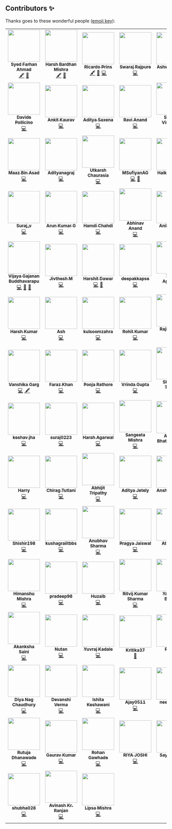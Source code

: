 ## Contributors ✨

Thanks goes to these wonderful people ([emoji key](https://allcontributors.org/docs/en/emoji-key)):

<!-- ALL-CONTRIBUTORS-LIST:START - Do not remove or modify this section -->
<!-- prettier-ignore-start -->
<!-- markdownlint-disable -->
<table>
  <tr>
    <td align="center"><a href="https://tesseractcoding.github.io/"><img src="https://avatars1.githubusercontent.com/u/42010556?v=4" width="100px;" alt=""/><br /><sub><b>Syed Farhan Ahmad</b></sub></a><br /><a href="#content-born-2learn" title="Content">🖋</a> <a href="https://github.com/TesseractCoding/NeoAlgo/commits?author=born-2learn" title="Documentation">📖</a></td>
    <td align="center"><a href="http://harshbardhanmishra.me"><img src="https://avatars1.githubusercontent.com/u/47351025?v=4" width="100px;" alt=""/><br /><sub><b>Harsh Bardhan Mishra</b></sub></a><br /><a href="#content-HarshCasper" title="Content">🖋</a> <a href="https://github.com/TesseractCoding/NeoAlgo/commits?author=HarshCasper" title="Documentation">📖</a></td>
    <td align="center"><a href="https://www.iamprins.com"><img src="https://avatars2.githubusercontent.com/u/54654484?v=4" width="100px;" alt=""/><br /><sub><b>Ricardo Prins</b></sub></a><br /><a href="#content-ricardoprins" title="Content">🖋</a> <a href="https://github.com/TesseractCoding/NeoAlgo/commits?author=ricardoprins" title="Documentation">📖</a> <a href="https://github.com/TesseractCoding/NeoAlgo/commits?author=ricardoprins" title="Code">💻</a></td>
    <td align="center"><a href="https://github.com/swarajpure"><img src="https://avatars3.githubusercontent.com/u/56217868?v=4" width="100px;" alt=""/><br /><sub><b>Swaraj Rajpure</b></sub></a><br /><a href="https://github.com/TesseractCoding/NeoAlgo/commits?author=swarajpure" title="Code">💻</a></td>
    <td align="center"><a href="https://www.linkedin.com/in/ashwanisng"><img src="https://avatars0.githubusercontent.com/u/44340485?v=4" width="100px;" alt=""/><br /><sub><b>Ashwani Singh</b></sub></a><br /><a href="https://github.com/TesseractCoding/NeoAlgo/commits?author=ashwanisng" title="Code">💻</a></td>
    <td align="center"><a href="https://github.com/AmanPriyanshu3"><img src="https://avatars2.githubusercontent.com/u/61093885?v=4" width="100px;" alt=""/><br /><sub><b>Aman Priyanshu</b></sub></a><br /><a href="https://github.com/TesseractCoding/NeoAlgo/commits?author=AmanPriyanshu" title="Code">💻</a></td>
    <td align="center"><a href="http://lucasamonrc.dev"><img src="https://avatars3.githubusercontent.com/u/53352488?v=4" width="100px;" alt=""/><br /><sub><b>Lucas Castro</b></sub></a><br /><a href="https://github.com/TesseractCoding/NeoAlgo/commits?author=lucasamonrc" title="Code">💻</a></td>
  </tr>
  <tr>
    <td align="center"><a href="https://davidepollicino.com/"><img src="https://avatars0.githubusercontent.com/u/23085146?v=4" width="100px;" alt=""/><br /><sub><b>Davide Pollicino</b></sub></a><br /><a href="https://github.com/TesseractCoding/NeoAlgo/commits?author=omonimus1" title="Code">💻</a></td>
    <td align="center"><a href="https://github.com/kauravankit25"><img src="https://avatars1.githubusercontent.com/u/53783410?v=4" width="100px;" alt=""/><br /><sub><b>Ankit Kaurav</b></sub></a><br /><a href="https://github.com/TesseractCoding/NeoAlgo/commits?author=kauravankit25" title="Code">💻</a></td>
    <td align="center"><a href="https://github.com/asaxena012"><img src="https://avatars2.githubusercontent.com/u/60032144?v=4" width="100px;" alt=""/><br /><sub><b>Aditya Saxena</b></sub></a><br /><a href="https://github.com/TesseractCoding/NeoAlgo/commits?author=asaxena012" title="Code">💻</a></td>
    <td align="center"><a href="https://github.com/RaviAnand111"><img src="https://avatars2.githubusercontent.com/u/59113935?v=4" width="100px;" alt=""/><br /><sub><b>Ravi Anand</b></sub></a><br /><a href="https://github.com/TesseractCoding/NeoAlgo/commits?author=RaviAnand111" title="Code">💻</a></td>
    <td align="center"><a href="https://www.linkedin.com/in/srilekhav"><img src="https://avatars3.githubusercontent.com/u/22850696?v=4" width="100px;" alt=""/><br /><sub><b>Srilekha Vinjamara</b></sub></a><br /><a href="https://github.com/TesseractCoding/NeoAlgo/commits?author=SRILEKHA-V19" title="Code">💻</a></td>
    <td align="center"><a href="https://www.linkedin.com/in/anush-krishna-8270941a0/"><img src="https://avatars3.githubusercontent.com/u/54374648?v=4" width="100px;" alt=""/><br /><sub><b>A N U S H</b></sub></a><br /><a href="https://github.com/TesseractCoding/NeoAlgo/commits?author=anushkrishnav" title="Code">💻</a> <a href="https://github.com/TesseractCoding/NeoAlgo/commits?author=anushkrishnav" title="Documentation">📖</a></td>
    <td align="center"><a href="https://equinox-13.github.io/"><img src="https://avatars0.githubusercontent.com/u/36486238?v=4" width="100px;" alt=""/><br /><sub><b>Quaid Johar</b></sub></a><br /><a href="https://github.com/TesseractCoding/NeoAlgo/commits?author=Equinox-13" title="Code">💻</a> <a href="#example-Equinox-13" title="Examples">💡</a></td>
  </tr>
  <tr>
    <td align="center"><a href="https://github.com/maaz-bin-asad"><img src="https://avatars0.githubusercontent.com/u/60134184?v=4" width="100px;" alt=""/><br /><sub><b>Maaz Bin Asad</b></sub></a><br /><a href="https://github.com/TesseractCoding/NeoAlgo/commits?author=maaz-bin-asad" title="Code">💻</a></td>
    <td align="center"><a href="https://www.linkedin.com/in/aditya-n-02a0a8192"><img src="https://avatars0.githubusercontent.com/u/42292430?v=4" width="100px;" alt=""/><br /><sub><b>Adityanagraj</b></sub></a><br /><a href="https://github.com/TesseractCoding/NeoAlgo/commits?author=Adityanagraj" title="Code">💻</a></td>
    <td align="center"><a href="https://utkarshchaurasia.netlify.com/"><img src="https://avatars1.githubusercontent.com/u/47274683?v=4" width="100px;" alt=""/><br /><sub><b>Utkarsh Chaurasia</b></sub></a><br /><a href="https://github.com/TesseractCoding/NeoAlgo/commits?author=UtkarshChaurasia" title="Code">💻</a></td>
    <td align="center"><a href="https://github.com/MSufiyanAG"><img src="https://avatars0.githubusercontent.com/u/63553397?v=4" width="100px;" alt=""/><br /><sub><b>MSufiyanAG</b></sub></a><br /><a href="https://github.com/TesseractCoding/NeoAlgo/commits?author=MSufiyanAG" title="Code">💻</a> <a href="https://github.com/TesseractCoding/NeoAlgo/commits?author=MSufiyanAG" title="Documentation">📖</a></td>
    <td align="center"><a href="https://kutt.it/4pX3NA"><img src="https://avatars2.githubusercontent.com/u/26149500?v=4" width="100px;" alt=""/><br /><sub><b>Haikel Fazzani</b></sub></a><br /><a href="https://github.com/TesseractCoding/NeoAlgo/commits?author=haikelfazzani" title="Code">💻</a></td>
    <td align="center"><a href="https://www.linkedin.com/in/ashutosh-tiwari-bb8119171"><img src="https://avatars0.githubusercontent.com/u/43310463?v=4" width="100px;" alt=""/><br /><sub><b>Ashutosh Tiwari</b></sub></a><br /><a href="https://github.com/TesseractCoding/NeoAlgo/commits?author=AshTiwari" title="Code">💻</a></td>
    <td align="center"><a href="https://myexpindark.me/"><img src="https://avatars0.githubusercontent.com/u/50295688?v=4" width="100px;" alt=""/><br /><sub><b>Debojyoti Chakraborty</b></sub></a><br /><a href="https://github.com/TesseractCoding/NeoAlgo/commits?author=sparkingdark" title="Code">💻</a></td>
  </tr>
  <tr>
    <td align="center"><a href="https://github.com/Surajv311"><img src="https://avatars0.githubusercontent.com/u/59371846?v=4" width="100px;" alt=""/><br /><sub><b>Suraj_v</b></sub></a><br /><a href="https://github.com/TesseractCoding/NeoAlgo/commits?author=Surajv311" title="Code">💻</a></td>
    <td align="center"><a href="https://github.com/GudlaArunKumar"><img src="https://avatars1.githubusercontent.com/u/58899747?v=4" width="100px;" alt=""/><br /><sub><b>Arun Kumar G</b></sub></a><br /><a href="https://github.com/TesseractCoding/NeoAlgo/commits?author=GudlaArunKumar" title="Code">💻</a></td>
    <td align="center"><a href="https://www.linkedin.com/in/hamdi-chahdi-452531104/"><img src="https://avatars3.githubusercontent.com/u/34605324?v=4" width="100px;" alt=""/><br /><sub><b>Hamdi Chahdi</b></sub></a><br /><a href="https://github.com/TesseractCoding/NeoAlgo/commits?author=hamdiChehdi" title="Code">💻</a></td>
    <td align="center"><a href="http://atarax665.github.io"><img src="https://avatars1.githubusercontent.com/u/29673671?v=4" width="100px;" alt=""/><br /><sub><b>Abhinav Anand</b></sub></a><br /><a href="https://github.com/TesseractCoding/NeoAlgo/commits?author=atarax665" title="Code">💻</a></td>
    <td align="center"><a href="https://aniketsingh98571.github.io/Web-Developer/"><img src="https://avatars3.githubusercontent.com/u/63097956?v=4" width="100px;" alt=""/><br /><sub><b>Aniket Singh</b></sub></a><br /><a href="https://github.com/TesseractCoding/NeoAlgo/commits?author=aniketsingh98571" title="Code">💻</a></td>
    <td align="center"><a href="https://github.com/settings/profile"><img src="https://avatars0.githubusercontent.com/u/46563834?v=4" width="100px;" alt=""/><br /><sub><b>Shubham Rattra</b></sub></a><br /><a href="https://github.com/TesseractCoding/NeoAlgo/commits?author=ShubhamRattra" title="Code">💻</a> <a href="https://github.com/TesseractCoding/NeoAlgo/commits?author=ShubhamRattra" title="Documentation">📖</a></td>
    <td align="center"><a href="https://github.com/Himanshu70565"><img src="https://avatars1.githubusercontent.com/u/47275183?v=4" width="100px;" alt=""/><br /><sub><b>Himanshu Judge</b></sub></a><br /><a href="https://github.com/TesseractCoding/NeoAlgo/commits?author=Himanshu70565" title="Code">💻</a></td>
  </tr>
  <tr>
    <td align="center"><a href="http://linkedin.com/in/vijayagb/"><img src="https://avatars0.githubusercontent.com/u/25801504?v=4" width="100px;" alt=""/><br /><sub><b>Vijaya Gajanan Buddhavarapu</b></sub></a><br /><a href="https://github.com/TesseractCoding/NeoAlgo/commits?author=VijayaGB98" title="Code">💻</a> <a href="https://github.com/TesseractCoding/NeoAlgo/commits?author=VijayaGB98" title="Documentation">📖</a> <a href="#ideas-VijayaGB98" title="Ideas, Planning, & Feedback">🤔</a></td>
    <td align="center"><a href="http://jivthesh.github.io"><img src="https://avatars3.githubusercontent.com/u/20579980?v=4" width="100px;" alt=""/><br /><sub><b>Jivthesh M</b></sub></a><br /><a href="https://github.com/TesseractCoding/NeoAlgo/commits?author=jivthesh" title="Code">💻</a></td>
    <td align="center"><a href="https://harshitdawar55.github.io"><img src="https://avatars2.githubusercontent.com/u/31154755?v=4" width="100px;" alt=""/><br /><sub><b>Harshit Dawar</b></sub></a><br /><a href="https://github.com/TesseractCoding/NeoAlgo/commits?author=HarshitDawar55" title="Code">💻</a> <a href="https://github.com/TesseractCoding/NeoAlgo/commits?author=HarshitDawar55" title="Documentation">📖</a></td>
    <td align="center"><a href="http://linkedin.com/in/deepak-k-31a414172"><img src="https://avatars1.githubusercontent.com/u/41117353?v=4" width="100px;" alt=""/><br /><sub><b>deepakkapse</b></sub></a><br /><a href="https://github.com/TesseractCoding/NeoAlgo/commits?author=deepakkapse" title="Code">💻</a></td>
    <td align="center"><a href="https://github.com/TanyaAggrawal"><img src="https://avatars1.githubusercontent.com/u/56471903?v=4" width="100px;" alt=""/><br /><sub><b>Tanya Aggarwal</b></sub></a><br /><a href="https://github.com/TesseractCoding/NeoAlgo/commits?author=TanyaAggrawal" title="Code">💻</a> <a href="https://github.com/TesseractCoding/NeoAlgo/commits?author=TanyaAggrawal" title="Documentation">📖</a></td>
    <td align="center"><a href="https://github.com/gaushikmr"><img src="https://avatars3.githubusercontent.com/u/59677936?v=4" width="100px;" alt=""/><br /><sub><b>Gaushik M.R</b></sub></a><br /><a href="https://github.com/TesseractCoding/NeoAlgo/commits?author=gaushikmr" title="Code">💻</a></td>
    <td align="center"><a href="https://www.linkedin.com/in/sowmiyanarayanan-g/"><img src="https://avatars2.githubusercontent.com/u/37922208?v=4" width="100px;" alt=""/><br /><sub><b>SowmiyaNarayanan G</b></sub></a><br /><a href="https://github.com/TesseractCoding/NeoAlgo/commits?author=GSNCodes" title="Code">💻</a></td>
  </tr>
  <tr>
    <td align="center"><a href="https://github.com/harsh-9in"><img src="https://avatars3.githubusercontent.com/u/54139847?v=4" width="100px;" alt=""/><br /><sub><b>Harsh Kumar</b></sub></a><br /><a href="https://github.com/TesseractCoding/NeoAlgo/commits?author=harsh-9in" title="Code">💻</a></td>
    <td align="center"><a href="https://pythonista7.github.io/"><img src="https://avatars0.githubusercontent.com/u/36104244?v=4" width="100px;" alt=""/><br /><sub><b>Ash</b></sub></a><br /><a href="https://github.com/TesseractCoding/NeoAlgo/commits?author=Pythonista7" title="Code">💻</a></td>
    <td align="center"><a href="https://github.com/kulsoomzahra"><img src="https://avatars0.githubusercontent.com/u/46336830?v=4" width="100px;" alt=""/><br /><sub><b>kulsoomzahra</b></sub></a><br /><a href="https://github.com/TesseractCoding/NeoAlgo/commits?author=kulsoomzahra" title="Code">💻</a></td>
    <td align="center"><a href="https://www.linkedin.com/in/rohitkumar-rk/"><img src="https://avatars3.githubusercontent.com/u/30660914?v=4" width="100px;" alt=""/><br /><sub><b>Rohit Kumar</b></sub></a><br /><a href="https://github.com/TesseractCoding/NeoAlgo/commits?author=rohitkumar-rk" title="Code">💻</a></td>
    <td align="center"><a href="http://iamrajiv.github.io"><img src="https://avatars0.githubusercontent.com/u/42106787?v=4" width="100px;" alt=""/><br /><sub><b>Rajiv Ranjan Singh</b></sub></a><br /><a href="https://github.com/TesseractCoding/NeoAlgo/commits?author=iamrajiv" title="Code">💻</a></td>
    <td align="center"><a href="https://about.me/omkarlanghe"><img src="https://avatars1.githubusercontent.com/u/22795064?v=4" width="100px;" alt=""/><br /><sub><b>Omkar Langhe</b></sub></a><br /><a href="https://github.com/TesseractCoding/NeoAlgo/commits?author=omkarlanghe" title="Code">💻</a></td>
    <td align="center"><a href="https://github.com/parjanyaacoder"><img src="https://avatars3.githubusercontent.com/u/46294122?v=4" width="100px;" alt=""/><br /><sub><b>Parjanya Aditya Shukla</b></sub></a><br /><a href="https://github.com/TesseractCoding/NeoAlgo/commits?author=parjanyaacoder" title="Code">💻</a></td>
  </tr>
  <tr>
    <td align="center"><a href="https://www.linkedin.com/in/vanshika-garg-9297a3188/"><img src="https://avatars3.githubusercontent.com/u/51471702?v=4" width="100px;" alt=""/><br /><sub><b>Vanshika Garg</b></sub></a><br /><a href="https://github.com/TesseractCoding/NeoAlgo/commits?author=Vanshikagarg17" title="Code">💻</a> <a href="#content-Vanshikagarg17" title="Content">🖋</a></td>
    <td align="center"><a href="https://www.linkedin.com/in/farazkhanfk7/"><img src="https://avatars2.githubusercontent.com/u/47111858?v=4" width="100px;" alt=""/><br /><sub><b>Faraz Khan</b></sub></a><br /><a href="https://github.com/TesseractCoding/NeoAlgo/commits?author=farazkhanfk7" title="Code">💻</a></td>
    <td align="center"><a href="https://github.com/poojarathore30"><img src="https://avatars1.githubusercontent.com/u/53404072?v=4" width="100px;" alt=""/><br /><sub><b>Pooja Rathore</b></sub></a><br /><a href="https://github.com/TesseractCoding/NeoAlgo/commits?author=poojarathore30" title="Code">💻</a></td>
    <td align="center"><a href="https://github.com/Vrindagupta6828"><img src="https://avatars0.githubusercontent.com/u/50476758?v=4" width="100px;" alt=""/><br /><sub><b>Vrinda Gupta</b></sub></a><br /><a href="https://github.com/TesseractCoding/NeoAlgo/commits?author=Vrindagupta6828" title="Code">💻</a></td>
    <td align="center"><a href="https://shobhittiwari.netlify.com/"><img src="https://avatars3.githubusercontent.com/u/46121289?v=4" width="100px;" alt=""/><br /><sub><b>SHOBHIT TIWARI</b></sub></a><br /><a href="https://github.com/TesseractCoding/NeoAlgo/commits?author=shobhu98" title="Code">💻</a></td>
    <td align="center"><a href="https://github.com/YashThakare"><img src="https://avatars1.githubusercontent.com/u/38381061?v=4" width="100px;" alt=""/><br /><sub><b>YashThakare</b></sub></a><br /><a href="https://github.com/TesseractCoding/NeoAlgo/commits?author=YashThakare" title="Code">💻</a></td>
    <td align="center"><a href="https://www.linkedin.com/in/rayvant-sahni/"><img src="https://avatars3.githubusercontent.com/u/38404580?v=4" width="100px;" alt=""/><br /><sub><b>Rayvant Sahni</b></sub></a><br /><a href="https://github.com/TesseractCoding/NeoAlgo/commits?author=rayvantsahni" title="Code">💻</a></td>
  </tr>
  <tr>
    <td align="center"><a href="https://github.com/keshav304"><img src="https://avatars0.githubusercontent.com/u/54927712?v=4" width="100px;" alt=""/><br /><sub><b>keshav jha</b></sub></a><br /><a href="https://github.com/TesseractCoding/NeoAlgo/commits?author=keshav304" title="Code">💻</a></td>
    <td align="center"><a href="https://www.linkedin.com/in/suraj-kumar-05889b194/"><img src="https://avatars2.githubusercontent.com/u/50772234?v=4" width="100px;" alt=""/><br /><sub><b>suraj0223</b></sub></a><br /><a href="https://github.com/TesseractCoding/NeoAlgo/commits?author=suraj0223" title="Code">💻</a></td>
    <td align="center"><a href="https://github.com/HarshAgarwal-DEV"><img src="https://avatars3.githubusercontent.com/u/63976467?v=4" width="100px;" alt=""/><br /><sub><b>Harsh Agarwal</b></sub></a><br /><a href="https://github.com/TesseractCoding/NeoAlgo/commits?author=HarshAgarwal-DEV" title="Code">💻</a></td>
    <td align="center"><a href="https://www.linkedin.com/in/sangeetamishr/"><img src="https://avatars3.githubusercontent.com/u/60270904?v=4" width="100px;" alt=""/><br /><sub><b>Sangeeta Mishra</b></sub></a><br /><a href="https://github.com/TesseractCoding/NeoAlgo/commits?author=SangeetaMishra" title="Code">💻</a></td>
    <td align="center"><a href="https://github.com/Aanisha"><img src="https://avatars2.githubusercontent.com/u/43934116?v=4" width="100px;" alt=""/><br /><sub><b>Aanisha Bhattacharyya</b></sub></a><br /><a href="https://github.com/TesseractCoding/NeoAlgo/commits?author=Aanisha" title="Documentation">📖</a></td>
    <td align="center"><a href="https://bagladivyang03.github.io/webdev/"><img src="https://avatars1.githubusercontent.com/u/57760543?v=4" width="100px;" alt=""/><br /><sub><b>Divyang Bagla</b></sub></a><br /><a href="https://github.com/TesseractCoding/NeoAlgo/commits?author=bagladivyang03" title="Code">💻</a></td>
    <td align="center"><a href="http://subhayu.me"><img src="https://avatars1.githubusercontent.com/u/38143013?v=4" width="100px;" alt=""/><br /><sub><b>Subhayu Kumar Bala</b></sub></a><br /><a href="https://github.com/TesseractCoding/NeoAlgo/commits?author=subhayu99" title="Code">💻</a></td>
  </tr>
  <tr>
    <td align="center"><a href="https://github.com/hushee69"><img src="https://avatars3.githubusercontent.com/u/17527634?v=4" width="100px;" alt=""/><br /><sub><b>Harry</b></sub></a><br /><a href="https://github.com/TesseractCoding/NeoAlgo/commits?author=hushee69" title="Code">💻</a></td>
    <td align="center"><a href="https://github.com/ChiragTutlani"><img src="https://avatars2.githubusercontent.com/u/42274144?v=4" width="100px;" alt=""/><br /><sub><b>Chirag Tutlani</b></sub></a><br /><a href="https://github.com/TesseractCoding/NeoAlgo/commits?author=ChiragTutlani" title="Code">💻</a></td>
    <td align="center"><a href="https://abhijit2505.github.io/portfolio/"><img src="https://avatars3.githubusercontent.com/u/52751963?v=4" width="100px;" alt=""/><br /><sub><b>Abhijit Tripathy</b></sub></a><br /><a href="https://github.com/TesseractCoding/NeoAlgo/commits?author=Abhijit2505" title="Code">💻</a></td>
    <td align="center"><a href="http://www.linkedin.com/in/aditya-jetely"><img src="https://avatars3.githubusercontent.com/u/42397096?v=4" width="100px;" alt=""/><br /><sub><b>Aditya Jetely</b></sub></a><br /><a href="https://github.com/TesseractCoding/NeoAlgo/commits?author=AdityaJ7" title="Code">💻</a></td>
    <td align="center"><a href="https://github.com/anshul7sh"><img src="https://avatars0.githubusercontent.com/u/58398526?v=4" width="100px;" alt=""/><br /><sub><b>Anshul Sharma</b></sub></a><br /><a href="https://github.com/TesseractCoding/NeoAlgo/commits?author=anshul7sh" title="Code">💻</a></td>
    <td align="center"><a href="https://rishikeshraj.com"><img src="https://avatars1.githubusercontent.com/u/48375834?v=4" width="100px;" alt=""/><br /><sub><b>RISHIKESH RAJ</b></sub></a><br /><a href="https://github.com/TesseractCoding/NeoAlgo/commits?author=Rishikeshrajrxl" title="Code">💻</a></td>
    <td align="center"><a href="https://github.com/sukritidawar"><img src="https://avatars0.githubusercontent.com/u/55523401?v=4" width="100px;" alt=""/><br /><sub><b>Sukriti Dawar</b></sub></a><br /><a href="https://github.com/TesseractCoding/NeoAlgo/commits?author=sukritidawar" title="Code">💻</a></td>
  </tr>
  <tr>
    <td align="center"><a href="https://github.com/Shishir198"><img src="https://avatars3.githubusercontent.com/u/48624911?v=4" width="100px;" alt=""/><br /><sub><b>Shishir198</b></sub></a><br /><a href="https://github.com/TesseractCoding/NeoAlgo/commits?author=Shishir198" title="Code">💻</a></td>
    <td align="center"><a href="https://github.com/kushagraiitbbs"><img src="https://avatars0.githubusercontent.com/u/66637263?v=4" width="100px;" alt=""/><br /><sub><b>kushagraiitbbs</b></sub></a><br /><a href="https://github.com/TesseractCoding/NeoAlgo/commits?author=kushagraiitbbs" title="Code">💻</a></td>
    <td align="center"><a href="https://github.com/anubhvshrma18"><img src="https://avatars1.githubusercontent.com/u/57109153?v=4" width="100px;" alt=""/><br /><sub><b>Anubhav Sharma</b></sub></a><br /><a href="https://github.com/TesseractCoding/NeoAlgo/commits?author=anubhvshrma18" title="Code">💻</a></td>
    <td align="center"><a href="https://www.linkedin.com/in/pragya-jaiswal-9661b3192/"><img src="https://avatars3.githubusercontent.com/u/49182690?v=4" width="100px;" alt=""/><br /><sub><b>Pragya Jaiswal</b></sub></a><br /><a href="https://github.com/TesseractCoding/NeoAlgo/commits?author=pragyajaiswa05l" title="Code">💻</a></td>
    <td align="center"><a href="https://github.com/ag278"><img src="https://avatars1.githubusercontent.com/u/68183845?v=4" width="100px;" alt=""/><br /><sub><b>Atul Goyal</b></sub></a><br /><a href="https://github.com/TesseractCoding/NeoAlgo/commits?author=ag278" title="Code">💻</a></td>
    <td align="center"><a href="http://mitengajjar.tech"><img src="https://avatars0.githubusercontent.com/u/35863576?v=4" width="100px;" alt=""/><br /><sub><b>Miten Gajjar</b></sub></a><br /><a href="https://github.com/TesseractCoding/NeoAlgo/commits?author=GajjarMiten" title="Code">💻</a></td>
    <td align="center"><a href="http://bit.ly/kathan-vakharia_portfolio"><img src="https://avatars1.githubusercontent.com/u/51766201?v=4" width="100px;" alt=""/><br /><sub><b>Kathan Vakharia</b></sub></a><br /><a href="https://github.com/TesseractCoding/NeoAlgo/commits?author=Kathan-Vakharia" title="Code">💻</a></td>
  </tr>
  <tr>
    <td align="center"><a href="https://github.com/Himanshu44626748"><img src="https://avatars3.githubusercontent.com/u/56768982?v=4" width="100px;" alt=""/><br /><sub><b>Himanshu Mishra</b></sub></a><br /><a href="https://github.com/TesseractCoding/NeoAlgo/commits?author=Himanshu44626748" title="Code">💻</a></td>
    <td align="center"><a href="https://github.com/pradeep98"><img src="https://avatars1.githubusercontent.com/u/33161791?v=4" width="100px;" alt=""/><br /><sub><b>pradeep98</b></sub></a><br /><a href="https://github.com/TesseractCoding/NeoAlgo/commits?author=pradeep98" title="Code">💻</a></td>
    <td align="center"><a href="https://github.com/Huzaib"><img src="https://avatars2.githubusercontent.com/u/59613175?v=4" width="100px;" alt=""/><br /><sub><b>Huzaib</b></sub></a><br /><a href="https://github.com/TesseractCoding/NeoAlgo/commits?author=Huzaib" title="Code">💻</a></td>
    <td align="center"><a href="https://linktr.ee/ritvij14"><img src="https://avatars2.githubusercontent.com/u/51456744?v=4" width="100px;" alt=""/><br /><sub><b>Ritvij Kumar Sharma</b></sub></a><br /><a href="https://github.com/TesseractCoding/NeoAlgo/commits?author=ritvij14" title="Code">💻</a></td>
    <td align="center"><a href="https://github.com/yashaswibiyahut"><img src="https://avatars2.githubusercontent.com/u/32020835?v=4" width="100px;" alt=""/><br /><sub><b>Yashaswi Biyahut</b></sub></a><br /><a href="https://github.com/TesseractCoding/NeoAlgo/commits?author=yashaswibiyahut" title="Code">💻</a></td>
    <td align="center"><a href="https://www.linkedin.com/in/sharvari-raut-a62a99171"><img src="https://avatars1.githubusercontent.com/u/57194200?v=4" width="100px;" alt=""/><br /><sub><b>Sharvari Raut</b></sub></a><br /><a href="https://github.com/TesseractCoding/NeoAlgo/commits?author=sharur7" title="Code">💻</a></td>
    <td align="center"><a href="https://github.com/ankitaggarwal23"><img src="https://avatars2.githubusercontent.com/u/67387053?v=4" width="100px;" alt=""/><br /><sub><b>Ankit Aggarwal</b></sub></a><br /><a href="https://github.com/TesseractCoding/NeoAlgo/commits?author=ankitaggarwal23" title="Code">💻</a></td>
  </tr>
  <tr>
    <td align="center"><a href="https://github.com/akanksha-saini"><img src="https://avatars1.githubusercontent.com/u/37983977?v=4" width="100px;" alt=""/><br /><sub><b>Akanksha Saini</b></sub></a><br /><a href="https://github.com/TesseractCoding/NeoAlgo/commits?author=akanksha-saini" title="Code">💻</a></td>
    <td align="center"><a href="https://github.com/nutanaarohi123"><img src="https://avatars3.githubusercontent.com/u/35139185?v=4" width="100px;" alt=""/><br /><sub><b>Nutan</b></sub></a><br /><a href="https://github.com/TesseractCoding/NeoAlgo/commits?author=nutanaarohi123" title="Code">💻</a></td>
    <td align="center"><a href="https://yuvraj-kadale.github.io/my_portfolio/"><img src="https://avatars3.githubusercontent.com/u/43489758?v=4" width="100px;" alt=""/><br /><sub><b>Yuvraj Kadale</b></sub></a><br /><a href="https://github.com/TesseractCoding/NeoAlgo/commits?author=Yuvraj-kadale" title="Code">💻</a></td>
    <td align="center"><a href="https://github.com/Kritika37"><img src="https://avatars2.githubusercontent.com/u/36529311?v=4" width="100px;" alt=""/><br /><sub><b>Kritika37</b></sub></a><br /><a href="https://github.com/TesseractCoding/NeoAlgo/commits?author=Kritika37" title="Documentation">📖</a></td>
    <td align="center"><a href="https://github.com/raksha009"><img src="https://avatars0.githubusercontent.com/u/57195964?v=4" width="100px;" alt=""/><br /><sub><b>Raksha</b></sub></a><br /><a href="https://github.com/TesseractCoding/NeoAlgo/commits?author=raksha009" title="Code">💻</a></td>
    <td align="center"><a href="https://siddharth25pandey.github.io"><img src="https://avatars0.githubusercontent.com/u/56592079?v=4" width="100px;" alt=""/><br /><sub><b>SIDDHARTH PANDEY</b></sub></a><br /><a href="#content-siddharth25pandey" title="Content">🖋</a> <a href="https://github.com/TesseractCoding/NeoAlgo/commits?author=siddharth25pandey" title="Code">💻</a></td>
    <td align="center"><a href="https://github.com/Joshitha18"><img src="https://avatars2.githubusercontent.com/u/47497998?v=4" width="100px;" alt=""/><br /><sub><b>joshithagandra</b></sub></a><br /><a href="https://github.com/TesseractCoding/NeoAlgo/commits?author=Joshitha18" title="Code">💻</a></td>
  </tr>
  <tr>
    <td align="center"><a href="https://www.linkedin.com/in/idiya-nc/"><img src="https://avatars2.githubusercontent.com/u/44759773?v=4" width="100px;" alt=""/><br /><sub><b>Diya Nag Chaudhury</b></sub></a><br /><a href="https://github.com/TesseractCoding/NeoAlgo/commits?author=cherryWood55" title="Code">💻</a></td>
    <td align="center"><a href="https://github.com/devanshiv123"><img src="https://avatars0.githubusercontent.com/u/43826157?v=4" width="100px;" alt=""/><br /><sub><b>Devanshi Verma</b></sub></a><br /><a href="https://github.com/TesseractCoding/NeoAlgo/commits?author=devanshiv123" title="Code">💻</a></td>
    <td align="center"><a href="http://ishita1608.netlify.com"><img src="https://avatars2.githubusercontent.com/u/50510726?v=4" width="100px;" alt=""/><br /><sub><b>Ishita Keshawani</b></sub></a><br /><a href="https://github.com/TesseractCoding/NeoAlgo/commits?author=Ishita1608" title="Code">💻</a></td>
    <td align="center"><a href="https://github.com/Ajay0511"><img src="https://avatars2.githubusercontent.com/u/56833904?v=4" width="100px;" alt=""/><br /><sub><b>Ajay0511</b></sub></a><br /><a href="https://github.com/TesseractCoding/NeoAlgo/commits?author=Ajay0511" title="Code">💻</a></td>
    <td align="center"><a href="https://github.com/NEEHITGOYAL"><img src="https://avatars3.githubusercontent.com/u/44130067?v=4" width="100px;" alt=""/><br /><sub><b>neehit goyal</b></sub></a><br /><a href="https://github.com/TesseractCoding/NeoAlgo/commits?author=NEEHITGOYAL" title="Code">💻</a></td>
    <td align="center"><a href="https://github.com/Mohitkumar6122"><img src="https://avatars1.githubusercontent.com/u/47894634?v=4" width="100px;" alt=""/><br /><sub><b>Mohit Kumar</b></sub></a><br /><a href="https://github.com/TesseractCoding/NeoAlgo/commits?author=Mohitkumar6122" title="Code">💻</a></td>
    <td align="center"><a href="https://github.com/narayan2111"><img src="https://avatars2.githubusercontent.com/u/66173390?v=4" width="100px;" alt=""/><br /><sub><b>Lakshmi Narayan Dwivedi</b></sub></a><br /><a href="https://github.com/TesseractCoding/NeoAlgo/commits?author=narayan2111" title="Code">💻</a></td>
  </tr>
  <tr>
    <td align="center"><a href="https://github.com/rutujadhanawade"><img src="https://avatars2.githubusercontent.com/u/53823042?v=4" width="100px;" alt=""/><br /><sub><b>Rutuja Dhanawade</b></sub></a><br /><a href="https://github.com/TesseractCoding/NeoAlgo/commits?author=rutujadhanawade" title="Code">💻</a></td>
    <td align="center"><a href="https://github.com/GrayFlash"><img src="https://avatars1.githubusercontent.com/u/57063469?v=4" width="100px;" alt=""/><br /><sub><b>Gaurav Kumar</b></sub></a><br /><a href="https://github.com/TesseractCoding/NeoAlgo/commits?author=GrayFlash" title="Code">💻</a></td>
    <td align="center"><a href="https://github.com/rohangawhade"><img src="https://avatars3.githubusercontent.com/u/49246157?v=4" width="100px;" alt=""/><br /><sub><b>Rohan Gawhade</b></sub></a><br /><a href="https://github.com/TesseractCoding/NeoAlgo/commits?author=rohangawhade" title="Code">💻</a></td>
    <td align="center"><a href="https://github.com/riya-joshi-401"><img src="https://avatars0.githubusercontent.com/u/53979947?v=4" width="100px;" alt=""/><br /><sub><b>RIYA JOSHI</b></sub></a><br /><a href="https://github.com/TesseractCoding/NeoAlgo/commits?author=riya-joshi-401" title="Code">💻</a></td>
    <td align="center"><a href="https://github.com/SayaniG371"><img src="https://avatars0.githubusercontent.com/u/55864408?v=4" width="100px;" alt=""/><br /><sub><b>SayaniG371</b></sub></a><br /><a href="https://github.com/TesseractCoding/NeoAlgo/commits?author=SayaniG371" title="Code">💻</a></td>
    <td align="center"><a href="https://www.linkedin.com/in/kevin-patel-3ab844192/"><img src="https://avatars2.githubusercontent.com/u/42174390?v=4" width="100px;" alt=""/><br /><sub><b>Kevin Patel</b></sub></a><br /><a href="https://github.com/TesseractCoding/NeoAlgo/commits?author=PatelKeviin" title="Code">💻</a></td>
    <td align="center"><a href="https://github.com/gupta-piyush19"><img src="https://avatars0.githubusercontent.com/u/56182734?v=4" width="100px;" alt=""/><br /><sub><b>Piyush Gupta</b></sub></a><br /><a href="https://github.com/TesseractCoding/NeoAlgo/commits?author=gupta-piyush19" title="Code">💻</a></td>
  </tr>
  <tr>
    <td align="center"><a href="https://github.com/shubha028"><img src="https://avatars2.githubusercontent.com/u/56934420?v=4" width="100px;" alt=""/><br /><sub><b>shubha028</b></sub></a><br /><a href="https://github.com/TesseractCoding/NeoAlgo/commits?author=shubha028" title="Code">💻</a></td>
    <td align="center"><a href="http://avinashranjan.tech"><img src="https://avatars2.githubusercontent.com/u/55796944?v=4" width="100px;" alt=""/><br /><sub><b>Avinash Kr. Ranjan</b></sub></a><br /><a href="https://github.com/TesseractCoding/NeoAlgo/commits?author=avinashkranjan" title="Code">💻</a></td>
    <td align="center"><a href="https://github.com/lipsamishra1609"><img src="https://avatars1.githubusercontent.com/u/60312522?v=4" width="100px;" alt=""/><br /><sub><b>Lipsa Mishra</b></sub></a><br /><a href="https://github.com/TesseractCoding/NeoAlgo/commits?author=lipsamishra1609" title="Code">💻</a></td>
  </tr>
</table>

<!-- markdownlint-enable -->
<!-- prettier-ignore-end -->
<!-- ALL-CONTRIBUTORS-LIST:END -->
